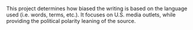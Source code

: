 This project determines how biased the writing is based on the language used (i.e. words, terms, etc.). It focuses on U.S. media outlets, while providing the political polarity leaning of the source.  